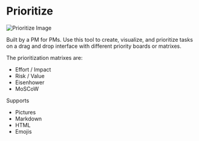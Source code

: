 # Prioritize
![Prioritize Image](https://songthamtung.s3-ap-southeast-1.amazonaws.com/priorities.png)


Built by a PM for PMs. Use this tool to create, visualize, and prioritize tasks on a drag and drop interface with different priority boards or matrixes.

The prioritization matrixes are:
- Effort / Impact
- Risk / Value
- Eisenhower
- MoSCoW

Supports
- Pictures
- Markdown
- HTML
- Emojis
